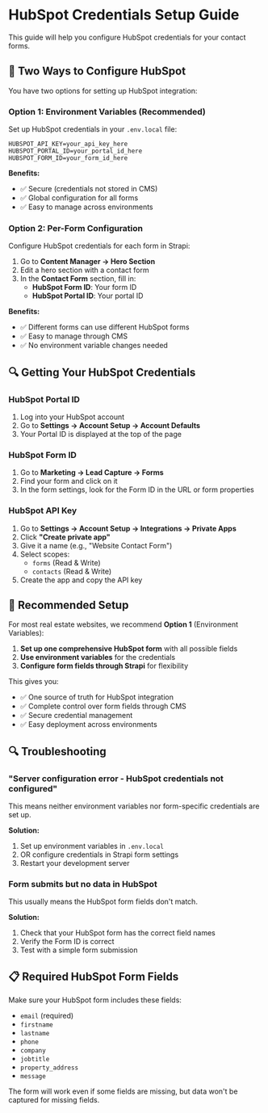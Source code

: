 # HubSpot Credentials Setup Guide

This guide will help you configure HubSpot credentials for your contact forms.

## 🔧 Two Ways to Configure HubSpot

You have two options for setting up HubSpot integration:

### Option 1: Environment Variables (Recommended)

Set up HubSpot credentials in your `.env.local` file:

```env
HUBSPOT_API_KEY=your_api_key_here
HUBSPOT_PORTAL_ID=your_portal_id_here
HUBSPOT_FORM_ID=your_form_id_here
```

**Benefits:**
- ✅ Secure (credentials not stored in CMS)
- ✅ Global configuration for all forms
- ✅ Easy to manage across environments

### Option 2: Per-Form Configuration

Configure HubSpot credentials for each form in Strapi:

1. Go to **Content Manager → Hero Section**
2. Edit a hero section with a contact form
3. In the **Contact Form** section, fill in:
   - **HubSpot Form ID**: Your form ID
   - **HubSpot Portal ID**: Your portal ID

**Benefits:**
- ✅ Different forms can use different HubSpot forms
- ✅ Easy to manage through CMS
- ✅ No environment variable changes needed

## 🔍 Getting Your HubSpot Credentials

### HubSpot Portal ID
1. Log into your HubSpot account
2. Go to **Settings → Account Setup → Account Defaults**
3. Your Portal ID is displayed at the top of the page

### HubSpot Form ID
1. Go to **Marketing → Lead Capture → Forms**
2. Find your form and click on it
3. In the form settings, look for the Form ID in the URL or form properties

### HubSpot API Key
1. Go to **Settings → Account Setup → Integrations → Private Apps**
2. Click **"Create private app"**
3. Give it a name (e.g., "Website Contact Form")
4. Select scopes:
   - `forms` (Read & Write)
   - `contacts` (Read & Write)
5. Create the app and copy the API key

## 🎯 Recommended Setup

For most real estate websites, we recommend **Option 1** (Environment Variables):

1. **Set up one comprehensive HubSpot form** with all possible fields
2. **Use environment variables** for the credentials
3. **Configure form fields through Strapi** for flexibility

This gives you:
- ✅ One source of truth for HubSpot integration
- ✅ Complete control over form fields through CMS
- ✅ Secure credential management
- ✅ Easy deployment across environments

## 🔍 Troubleshooting

### "Server configuration error - HubSpot credentials not configured"
This means neither environment variables nor form-specific credentials are set up.

**Solution:**
1. Set up environment variables in `.env.local`
2. OR configure credentials in Strapi form settings
3. Restart your development server

### Form submits but no data in HubSpot
This usually means the HubSpot form fields don't match.

**Solution:**
1. Check that your HubSpot form has the correct field names
2. Verify the Form ID is correct
3. Test with a simple form submission

## 📋 Required HubSpot Form Fields

Make sure your HubSpot form includes these fields:
- `email` (required)
- `firstname`
- `lastname`
- `phone`
- `company`
- `jobtitle`
- `property_address`
- `message`

The form will work even if some fields are missing, but data won't be captured for missing fields. 